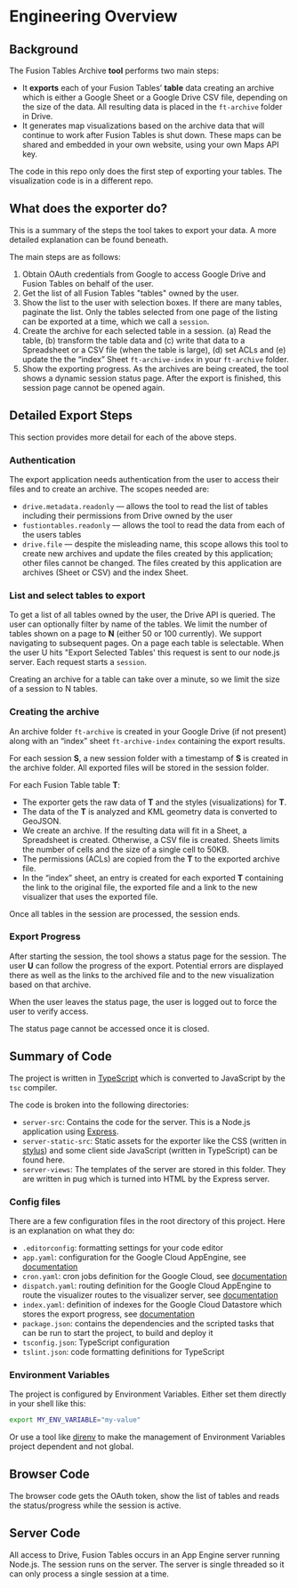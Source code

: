 # Engineering Overview

## Background

The Fusion Tables Archive **tool** performs two main steps:

*   It **exports** each of your Fusion Tables’ **table** data creating an archive which is either a Google Sheet or a Google Drive CSV file, depending on the size of the data.  All resulting data is placed in the `ft-archive` folder in Drive.
*   It generates map visualizations based on the archive data that will continue to work after Fusion Tables is shut down. These maps can be shared and embedded in your own website, using your own Maps API key.

The code in this repo only does the first step of exporting your tables. The visualization code is in a different repo.

## What does the exporter do?

This is a summary of the steps the tool takes to export your data. A more detailed explanation can be found beneath.

The main steps are as follows:

1.  Obtain OAuth credentials from Google to access Google Drive and Fusion Tables on behalf of the user.
1.  Get the list of all Fusion Tables "tables" owned by the user.
1.  Show the list to the user with selection boxes.  If there are many tables, paginate the list. Only the tables selected from one page of the listing can be exported at a time, which we call a `session`.
1.  Create the archive for each selected table in a session. (a) Read the table, (b) transform the table data and (c) write that data to a Spreadsheet or a CSV file (when the table is large), (d) set ACLs and (e) update the the “index” Sheet `ft-archive-index` in your `ft-archive` folder.
1.  Show the exporting progress.  As the archives are being created, the tool shows a dynamic session status page.  After the export is finished, this session page cannot be opened again.

## Detailed Export Steps

This section provides more detail for each of the above steps.

### Authentication

The export application needs authentication from the user to access their files and to create an archive. The scopes needed are:

* `drive.metadata.readonly` — allows the tool to read the list of tables including their permissions from Drive owned by the user
* `fustiontables.readonly` — allows the tool to read the data from each of the users tables
* `drive.file` — despite the misleading name, this scope allows this tool to create new archives and update the files created by this application; other files cannot be changed.  The files created by this application are archives (Sheet or CSV) and the index Sheet.

### List and select tables to export

To get a list of all tables owned by the user, the Drive API is queried. The user can optionally filter by name of the tables.  We limit the number of tables shown on a page to **N** (either 50 or 100 currently).  We support navigating to subsequent pages.  On a page each table is selectable.  When the user U hits "Export Selected Tables' this request is sent to our node.js server.  Each request starts a `session`.

Creating an archive for a table can take over a minute, so we limit the size of a session to N tables.

### Creating the archive

An archive folder `ft-archive` is created in your Google Drive (if not present) along with an “index” sheet `ft-archive-index` containing the export results.

For each session **S**, a new session folder with a timestamp of **S** is created in the archive folder. All exported files will be stored in the session folder.

For each Fusion Table table **T**:
  * The exporter gets the raw data of **T** and the styles (visualizations) for **T**.
  * The data of the **T** is analyzed and KML geometry data is converted to GeoJSON.
  * We create an archive. If the resulting data will fit in a Sheet, a Spreadsheet is created. Otherwise, a CSV file is created. Sheets limits the number of cells and the size of a single cell to 50KB.
  * The permissions (ACLs) are copied from the **T** to the exported archive file.
  * In the “index” sheet, an entry is created for each exported **T** containing the link to the original file, the exported file and a link to the new visualizer that uses the exported file.

Once all tables in the session are processed, the session ends.

### Export Progress

After starting the session, the tool shows a status page for the session. The user **U** can follow the progress of the export. Potential errors are displayed there as well as the links to the archived file and to the new visualization based on that archive.

When the user leaves the status page, the user is logged out to force the user to verify access.

The status page cannot be accessed once it is closed.

## Summary of Code

The project is written in [TypeScript](https://www.typescriptlang.org/) which is converted to JavaScript by the `tsc` compiler.

The code is broken into the following directories:

*  `server-src`: Contains the code for the server. This is a Node.js application using [Express](https://expressjs.com/).
*  `server-static-src`: Static assets for the exporter like the CSS (written in [stylus](http://stylus-lang.com/)) and some client side JavaScript (written in TypeScript) can be found here.
*  `server-views`: The templates of the server are stored in this folder. They are written in pug which is turned into HTML by the Express server.

### Config files

There are a few configuration files in the root directory of this project. Here is an explanation on what they do:

* `.editorconfig`: formatting settings for your code editor
* `app.yaml`: configuration for the Google Cloud AppEngine, see [documentation](https://cloud.google.com/appengine/docs/flexible/nodejs/reference/app-yaml)
* `cron.yaml`: cron jobs definition for the Google Cloud, see [documentation](https://cloud.google.com/appengine/docs/flexible/nodejs/scheduling-jobs-with-cron-yaml)
* `dispatch.yaml`: routing definition for the Google Cloud AppEngine to route the visualizer routes to the visualizer server, see [documentation](https://cloud.google.com/appengine/docs/flexible/nodejs/reference/dispatch-yaml)
* `index.yaml`: definition of indexes for the Google Cloud Datastore which stores the export progress, see [documentation](https://cloud.google.com/appengine/docs/flexible/nodejs/configuring-datastore-indexes-with-index-yaml)
* `package.json`: contains the dependencies and the scripted tasks that can be run to start the project, to build and deploy it
* `tsconfig.json`: TypeScript configuration
* `tslint.json`: code formatting definitions for TypeScript

### Environment Variables

The project is configured by Environment Variables. Either set them directly in your shell like this:

```sh
export MY_ENV_VARIABLE="my-value"
```

Or use a tool like [direnv](https://direnv.net/) to make the management of Environment Variables project dependent and not global.

## Browser Code

The browser code gets the OAuth token, show the list of tables and reads the status/progress while the session is active.

## Server Code

All access to Drive, Fusion Tables occurs in an App Engine server running Node.js.
The session runs on the server. The server is single threaded so it can only process a single session at a time.
